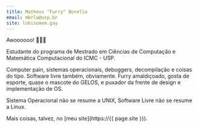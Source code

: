 ```yaml
---
title: Matheus "Furry" Borella
email: mbrla@usp.br
site: lobisomem.gay
---
```


Awoooooo! 🐺🏳️‍🌈

Estudante do programa de Mestrado em Ciências de Computação e Matemática
Computacional do ICMC - USP.

Computer pain, sistemas operacionais, debuggers, decompilação e coisas do tipo.
Software livre também, obviamente. Furry amaldiçoado, gosta de esporte, quase o
mascote do GELOS, e puxador da frente de design e implementação de OS.

Sistema Operacional não se resume a UNIX, Software Livre não se resume a Linux.

Mais coisas, talvez, no [meu site](https://{{ page.site }}).
